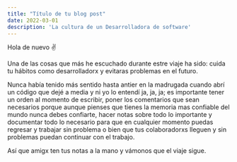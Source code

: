 ```yaml
---
title: "Título de tu blog post"
date: 2022-03-01
description: 'La cultura de un Desarrolladora de software'
---
```


Hola de nuevo ✌

Una de las cosas que más he escuchado durante estre viaje ha sido: cuida tu hábitos como desarrolladorx y evitaras problemas en el futuro.

Nunca había tenido más sentido hasta antier en la madrugada cuando abrí un código que dejé a media y ni yo lo entendí ja, ja, ja; es importante tener un orden al momento de escribir, poner los comentarios que sean necesarios porque aunque pienses que tienes la memoria mas confiable del mundo nunca debes confiarte, hacer notas sobre todo lo importante y documentar todo lo necesario para que en cualquier momento puedas regresar y trabajar sin problema o bien que tus colaboradorxs lleguen y sin problemas puedan continuar con el trabajo.

Así que amigx ten tus notas a la mano y vámonos que el viaje sigue.
